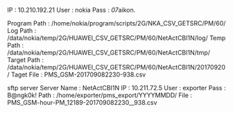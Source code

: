 IP : 10.210.192.21
User : nokia
Pass : *07*aikon.

Program Path : /home/nokia/program/scripts/2G/NKA_CSV_GETSRC/PM/60/
Log Path : /data/nokia/temp/2G/HUAWEI_CSV_GETSRC/PM/60/NetActCBI1N/log/
Temp Path : /data/nokia/temp/2G/HUAWEI_CSV_GETSRC/PM/60/NetActCBI1N/tmp/
Target Path : /data/nokia/temp/2G/HUAWEI_CSV_GETSRC/PM/60/NetActCBI1N/20170920/
Taget File : PMS_GSM-201709082230-938.csv

sftp server
Server Name : NetActCBI1N
IP : 10.211.72.5 
User : exporter
Pass : B@ngk0k!
Path : /home/exporter/pms_export/YYYYMMDD/
File : PMS_GSM-hour-PM_12189-201709082230__938.csv

